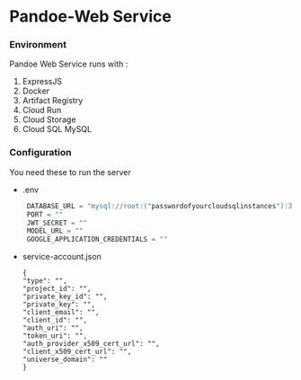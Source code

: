 # Pandoe-Web Service
### Environment
Pandoe Web Service runs with :
1. ExpressJS
2. Docker
3. Artifact Registry
4. Cloud Run
5. Cloud Storage
6. Cloud SQL MySQL


### Configuration
You need these to run the server 
- .env
  ```javascript
   DATABASE_URL = "mysql://root:("passwordofyourcloudsqlinstances"):3306/("yourdatabasename")?socket=/cloudsql/("instancesconnectionname")"
   PORT = ""
   JWT_SECRET = ""
   MODEL_URL = ""
   GOOGLE_APPLICATION_CREDENTIALS = ""
   ```
- service-account.json
  ```
  {
  "type": "",
  "project_id": "",
  "private_key_id": "",
  "private_key": "",
  "client_email": "",
  "client_id": "",
  "auth_uri": "",
  "token_uri": "",
  "auth_provider_x509_cert_url": "",
  "client_x509_cert_url": "",
  "universe_domain": ""
  }
```
